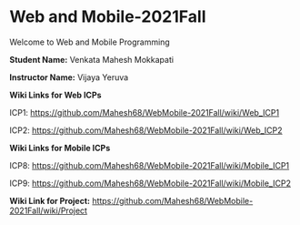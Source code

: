# Web and Mobile-2021Fall
Welcome to Web and Mobile Programming

**Student Name:** Venkata Mahesh Mokkapati

**Instructor Name:** Vijaya Yeruva

**Wiki Links for Web ICPs**

ICP1: https://github.com/Mahesh68/WebMobile-2021Fall/wiki/Web_ICP1

ICP2: https://github.com/Mahesh68/WebMobile-2021Fall/wiki/Web_ICP2


**Wiki Links for Mobile ICPs**

ICP8: https://github.com/Mahesh68/WebMobile-2021Fall/wiki/Mobile_ICP1

ICP9: https://github.com/Mahesh68/WebMobile-2021Fall/wiki/Mobile_ICP2


**Wiki Link for Project:** https://github.com/Mahesh68/WebMobile-2021Fall/wiki/Project 
